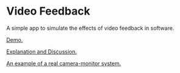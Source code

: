 # Video Feedback

A simple app to simulate the effects of video feedback in software.

[Demo.](https://aljaball.github.io/video-feedback/)

[Explanation and Discussion.](http://www.theseasquirt.com/2016/04/video-feedback-simulator.html)

[An example of a real camera-monitor system.](https://www.youtube.com/watch?v=ulPmf6ZPPwI)
